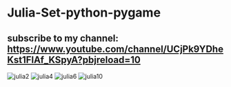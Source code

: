 # Julia-Set-python-pygame
## subscribe to my channel: https://www.youtube.com/channel/UCjPk9YDheKst1FlAf_KSpyA?pbjreload=10

![julia2](https://user-images.githubusercontent.com/48150537/77848391-f6c66980-71e1-11ea-9cac-ebaa59181a9a.png)
![julia4](https://user-images.githubusercontent.com/48150537/77848392-f928c380-71e1-11ea-8f51-b98773c7db7b.png)
![julia6](https://user-images.githubusercontent.com/48150537/77848394-fa59f080-71e1-11ea-9271-acb2c2205e70.png)
![julia10](https://user-images.githubusercontent.com/48150537/77848395-fb8b1d80-71e1-11ea-951f-1850a2c48d8d.png)
